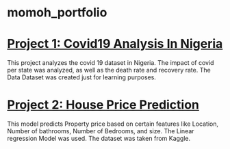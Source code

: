 # momoh_portfolio

# [Project 1: Covid19 Analysis In Nigeria](https://github.com/momo-blip/Covid_19_analysis.git)

This project analyzes the covid 19 dataset in Nigeria.
The impact of covid per state was analyzed, as well as the death rate and recovery rate.
The Data Dataset was created just for learning purposes.

# [Project 2: House Price Prediction](https://github.com/momo-blip/House_price_prediction.git)

This model predicts Property price based on certain features like Location, Number of bathrooms, Number of Bedrooms, and size.
The Linear regression Model was used.
The dataset was taken from Kaggle.
